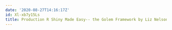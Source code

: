 ```yaml
---
date: '2020-08-27T14:16:17Z'
id: Xl-xb7y15Ls
title: Production R Shiny Made Easy-- the Golem Framework by Liz Nelson
---
```

